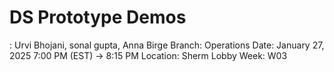 # DS Prototype Demos

: Urvi Bhojani, sonal gupta, Anna Birge
Branch: Operations
Date: January 27, 2025 7:00 PM (EST) → 8:15 PM
Location: Sherm Lobby
Week: W03